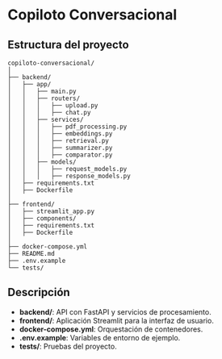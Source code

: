 # Copiloto Conversacional

## Estructura del proyecto

```
copiloto-conversacional/
│
├── backend/
│   ├── app/
│   │   ├── main.py
│   │   ├── routers/
│   │   │   ├── upload.py
│   │   │   ├── chat.py
│   │   ├── services/
│   │   │   ├── pdf_processing.py
│   │   │   ├── embeddings.py
│   │   │   ├── retrieval.py
│   │   │   ├── summarizer.py
│   │   │   ├── comparator.py
│   │   ├── models/
│   │   │   ├── request_models.py
│   │   │   ├── response_models.py
│   ├── requirements.txt
│   ├── Dockerfile
│
├── frontend/
│   ├── streamlit_app.py
│   ├── components/
│   ├── requirements.txt
│   ├── Dockerfile
│
├── docker-compose.yml
├── README.md
├── .env.example
└── tests/
```

## Descripción
- **backend/**: API con FastAPI y servicios de procesamiento.
- **frontend/**: Aplicación Streamlit para la interfaz de usuario.
- **docker-compose.yml**: Orquestación de contenedores.
- **.env.example**: Variables de entorno de ejemplo.
- **tests/**: Pruebas del proyecto.